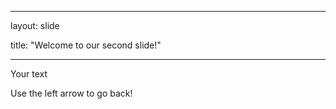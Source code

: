 



---

layout: slide

title: "Welcome to our second slide!"

---

Your text

Use the left arrow to go back!
